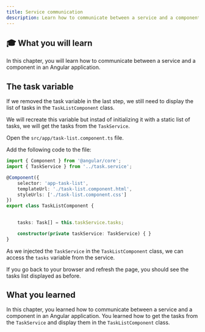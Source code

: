 ```yaml
---
title: Service communication
description: Learn how to communicate between a service and a component in an Angular application.
---
```


## 🎓 What you will learn

In this chapter, you will learn how to communicate between a service and a component in an Angular application.

## The task variable

If we removed the task variable in the last step, we still need to display the list of tasks in the `TaskListComponent` class.

We will recreate this variable but instad of initializing it with a static list of tasks, we will get the tasks from the `TaskService`.

Open the `src/app/task-list.component.ts` file.

Add the following code to the file:

```typescript ins={"Get the tasks from the TaskService": 11-12}
import { Component } from '@angular/core';
import { TaskService } from '../task.service';

@Component({
    selector: 'app-task-list',
    templateUrl: './task-list.component.html',
    styleUrls: ['./task-list.component.css']
})
export class TaskListComponent {

    
    tasks: Task[] = this.taskService.tasks;

    constructor(private taskService: TaskService) { }
}
```

As we injected the `TaskService` in the `TaskListComponent` class, we can access the `tasks` variable from the service.

If you go back to your browser and refresh the page, you should see the tasks list displayed as before.

## What you learned

In this chapter, you learned how to communicate between a service and a component in an Angular application. You learned how to get the tasks from the `TaskService` and display them in the `TaskListComponent` class.
